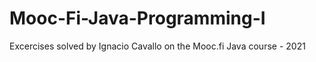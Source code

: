 # Mooc-Fi-Java-Programming-I
Excercises solved by Ignacio Cavallo on the Mooc.fi Java course - 2021
